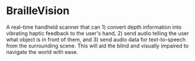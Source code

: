 # BrailleVision
A real-time handheld scanner that can 1) convert depth information into vibrating haptic feedback to the user's hand, 2) send audio telling the user what object is in front of them, and 3) send audio data for text-to-speech from the surrounding scene. This will aid the blind and visually impaired to navigate the world with ease. 
